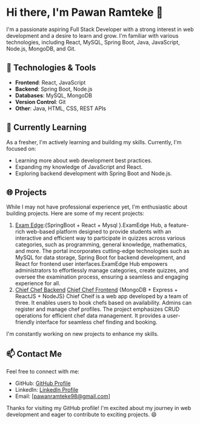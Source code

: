 # Hi there, I'm Pawan Ramteke 👋

I'm a passionate aspiring Full Stack Developer with a strong interest in web development and a desire to learn and grow. I'm familiar with various technologies, including React, MySQL, Spring Boot, Java, JavaScript, Node.js, MongoDB, and Git.

## 🔧 Technologies & Tools

- **Frontend**: React, JavaScript
- **Backend**: Spring Boot, Node.js
- **Databases**: MySQL, MongoDB
- **Version Control**: Git
- **Other**: Java, HTML, CSS, REST APIs

## 🌱 Currently Learning

As a fresher, I'm actively learning and building my skills. Currently, I'm focused on:

- Learning more about web development best practices.
- Expanding my knowledge of JavaScript and React.
- Exploring backend development with Spring Boot and Node.js.

## 🌐 Projects

While I may not have professional experience yet, I'm enthusiastic about building projects. Here are some of my recent projects:

1. [Exam Edge](https://github.com/Ruch-source/Exam-Portal-master.git):{SpringBoot + React + Mysql }.ExamEdge Hub, a feature-rich web-based platform designed to provide students with an interactive and efficient way to participate in quizzes across various categories, such as programming, general knowledge, mathematics, and more. The portal incorporates cutting-edge technologies such as MySQL for data storage, Spring Boot for backend development, and React for frontend user interfaces.ExamEdge Hub empowers administrators to effortlessly manage categories, create quizzes, and oversee the examination process, ensuring a seamless and engaging experience for all.
2. [Chief Chef Backend](https://github.com/RamtekePawan/backebd-chiefChief-react-mongodb.git)
   [Chief Chef Frontend](https://github.com/RamtekePawan/chief-chef-react.git)
   {MongoDB + Express + ReactJS + NodeJS} Chief Cheif is a web app developed by a team of three. It enables users to book chefs based on availability. Admins can register and manage chef profiles. The project emphasizes CRUD operations for efficient chef data management. It provides a user-friendly interface for seamless chef finding and booking.

I'm constantly working on new projects to enhance my skills.

## 📫 Contact Me

Feel free to connect with me:

- GitHub: [GitHub Profile](https://github.com/RamtekePawan)
- LinkedIn: [LinkedIn Profile](https://www.linkedin.com/in/pawan-ramteke-b4612a169)
- Email: [pawanramteke98@gmail.com]

Thanks for visiting my GitHub profile! I'm excited about my journey in web development and eager to contribute to exciting projects. 😄
